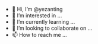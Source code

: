 - 👋 Hi, I’m @yezanting
- 👀 I’m interested in ...
- 🌱 I’m currently learning ...
- 💞️ I’m looking to collaborate on ...
- 📫 How to reach me ...

<!---
yezanting/yezanting is a ✨ special ✨ repository because its `README.md` (this file) appears on your GitHub profile.
You can click the Preview link to take a look at your changes.
--->
